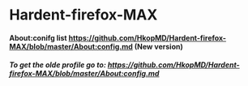 # Hardent-firefox-MAX

#### About:conifg list https://github.com/HkopMD/Hardent-firefox-MAX/blob/master/About:config.md (New version)









##### To get the olde profile go to: https://github.com/HkopMD/Hardent-firefox-MAX/blob/master/About:config.md









